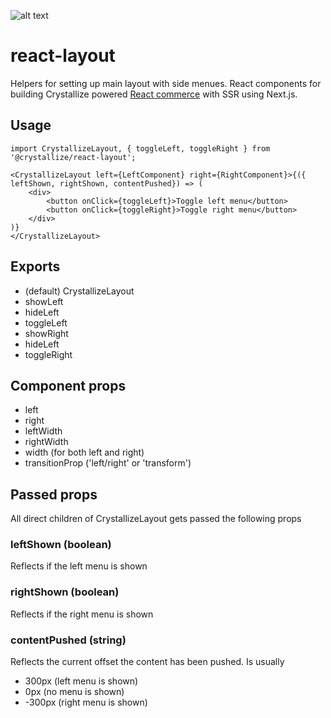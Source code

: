 ![alt text](https://raw.githubusercontent.com/snowballdigital/react-layout/HEAD/media/logo.png 'Boxes')

# react-layout

Helpers for setting up main layout with side menues. React components for building Crystallize powered [React commerce](https://crystallize.com/developers) with SSR using Next.js.

## Usage

```
import CrystallizeLayout, { toggleLeft, toggleRight } from '@crystallize/react-layout';

<CrystallizeLayout left={LeftComponent} right={RightComponent}>{({ leftShown, rightShown, contentPushed}) => (
    <div>
        <button onClick={toggleLeft}>Toggle left menu</button>
        <button onClick={toggleRight}>Toggle right menu</button>
    </div>
)}
</CrystallizeLayout>
```

## Exports

- (default) CrystallizeLayout
- showLeft
- hideLeft
- toggleLeft
- showRight
- hideLeft
- toggleRight

## Component props

- left
- right
- leftWidth
- rightWidth
- width (for both left and right)
- transitionProp ('left/right' or 'transform')

## Passed props

All direct children of CrystallizeLayout gets passed the following props

### leftShown (boolean)

Reflects if the left menu is shown

### rightShown (boolean)

Reflects if the right menu is shown

### contentPushed (string)

Reflects the current offset the content has been pushed. Is usually

- 300px (left menu is shown)
- 0px (no menu is shown)
- -300px (right menu is shown)
